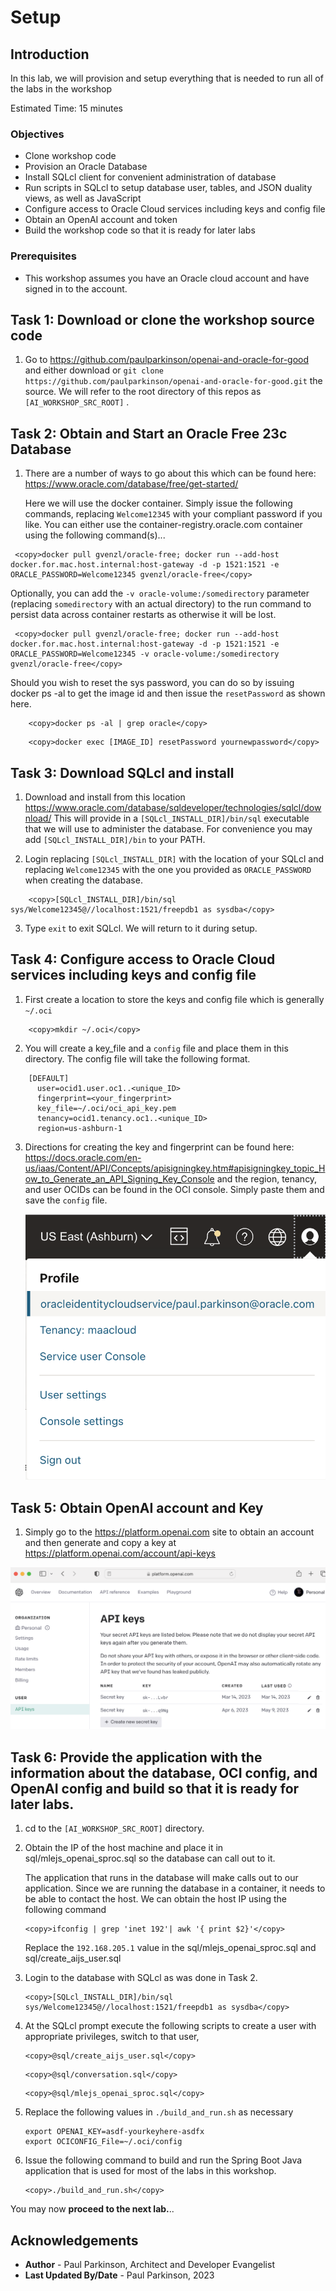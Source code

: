 # Setup

## Introduction

In this lab, we will provision and setup everything that is needed to run all of the labs in the workshop

Estimated Time: 15 minutes

[](youtube:pONVT_J5E-M)

### Objectives

* Clone workshop code
* Provision an Oracle Database
* Install SQLcl client for convenient administration of database
* Run scripts in SQLcl to setup database user, tables, and JSON duality views, as well as JavaScript
* Configure access to Oracle Cloud services including keys and config file
* Obtain an OpenAI account and token
* Build the workshop code so that it is ready for later labs

### Prerequisites

- This workshop assumes you have an Oracle cloud account and have signed in to the account.

## Task 1: Download or clone the workshop source code

1.    Go to https://github.com/paulparkinson/openai-and-oracle-for-good and either download or `git clone https://github.com/paulparkinson/openai-and-oracle-for-good.git` the source.
      We will refer to the root directory of this repos as `[AI_WORKSHOP_SRC_ROOT]` .


## Task 2: Obtain and Start an Oracle Free 23c Database

1.    There are a number of ways to go about this which can be found here: https://www.oracle.com/database/free/get-started/

      Here we will use the docker container. Simply issue the following commands, replacing `Welcome12345` with your compliant password if you like.
      You can either use the container-registry.oracle.com container using the following command(s)...

   ```
    <copy>docker pull gvenzl/oracle-free; docker run --add-host docker.for.mac.host.internal:host-gateway -d -p 1521:1521 -e ORACLE_PASSWORD=Welcome12345 gvenzl/oracle-free</copy>
   ```

Optionally, you can add the `-v oracle-volume:/somedirectory` parameter (replacing `somedirectory` with an actual directory) to the run command to persist data across container restarts as otherwise it will be lost.

   ```
    <copy>docker pull gvenzl/oracle-free; docker run --add-host docker.for.mac.host.internal:host-gateway -d -p 1521:1521 -e ORACLE_PASSWORD=Welcome12345 -v oracle-volume:/somedirectory gvenzl/oracle-free</copy>
   ```

Should you wish to reset the sys password, you can do so by issuing docker ps -al to get the image id and then issue the `resetPassword` as shown here.

```
    <copy>docker ps -al | grep oracle</copy>
```

```
    <copy>docker exec [IMAGE_ID] resetPassword yournewpassword</copy>
```

## Task 3: Download SQLcl and install

1.    Download and install from this location https://www.oracle.com/database/sqldeveloper/technologies/sqlcl/download/
      This will provide in a `[SQLcl_INSTALL_DIR]/bin/sql` executable that we will use to administer the database. For convenience you may add `[SQLcl_INSTALL_DIR]/bin` to your PATH.

2.    Login  replacing `[SQLcl_INSTALL_DIR]` with the location of your SQLcl
      and replacing `Welcome12345` with the one you provided as `ORACLE_PASSWORD` when creating the database.
```
    <copy>[SQLcl_INSTALL_DIR]/bin/sql  sys/Welcome12345@//localhost:1521/freepdb1 as sysdba</copy>
```
3.    Type `exit` to exit SQLcl. We will return to it during setup.


## Task 4: Configure access to Oracle Cloud services including keys and config file

1. First create a location to store the keys and config file which is generally `~/.oci`

```
    <copy>mkdir ~/.oci</copy>
```

2. You will create a key_file and a `config` file and place them in this directory. The config file will take the following format.

```
    [DEFAULT]
      user=ocid1.user.oc1..<unique_ID>
      fingerprint=<your_fingerprint>
      key_file=~/.oci/oci_api_key.pem
      tenancy=ocid1.tenancy.oc1..<unique_ID>
      region=us-ashburn-1
```

3. Directions for creating the key and fingerprint can be found here: https://docs.oracle.com/en-us/iaas/Content/API/Concepts/apisigningkey.htm#apisigningkey_topic_How_to_Generate_an_API_Signing_Key_Console
   and the region, tenancy, and user OCIDs can be found in the OCI console. Simply paste them and save the `config` file.

   ![OCI Setup](images/OCIInfo.png " ")

## Task 5: Obtain OpenAI account and Key

1. Simply go to the https://platform.openai.com site to obtain an account and then generate and copy a key at https://platform.openai.com/account/api-keys

![OpenAI Setup](images/openaisignup.png " ")

## Task 6: Provide the application with the information about the database, OCI config, and OpenAI config and build so that it is ready for later labs.

1. cd to the `[AI_WORKSHOP_SRC_ROOT]` directory.

2. Obtain the IP of the host machine and place it in sql/mlejs_openai_sproc.sql so the database can call out to it.

    The application that runs in the database will make calls out to our application. Since we are running the database in a container, it needs to be able to contact the host.  We can obtain the host IP using the following command

    ```
    <copy>ifconfig | grep 'inet 192'| awk '{ print $2}'</copy>
    ```

    Replace the `192.168.205.1` value in the sql/mlejs_openai_sproc.sql and sql/create_aijs_user.sql

3. Login to the database with SQLcl as was done in Task 2.

    ```
    <copy>[SQLcl_INSTALL_DIR]/bin/sql  sys/Welcome12345@//localhost:1521/freepdb1 as sysdba</copy>
    ```

4. At the SQLcl prompt execute the following scripts to create a user with appropriate privileges, switch to that user,

    ```
    <copy>@sql/create_aijs_user.sql</copy>
    ```

    ```
    <copy>@sql/conversation.sql</copy>
    ```

    ```
    <copy>@sql/mlejs_openai_sproc.sql</copy>
    ```

5. Replace the following values in `./build_and_run.sh` as necessary

    ```
   export OPENAI_KEY=asdf-yourkeyhere-asdfx
   export OCICONFIG_File=~/.oci/config
    ```

6. Issue the following command to build and run the Spring Boot Java application that is used for most of the labs in this workshop.

    ```
    <copy>./build_and_run.sh</copy>
    ```

You may now **proceed to the next lab.**..

## Acknowledgements

* **Author** - Paul Parkinson, Architect and Developer Evangelist
* **Last Updated By/Date** - Paul Parkinson, 2023
